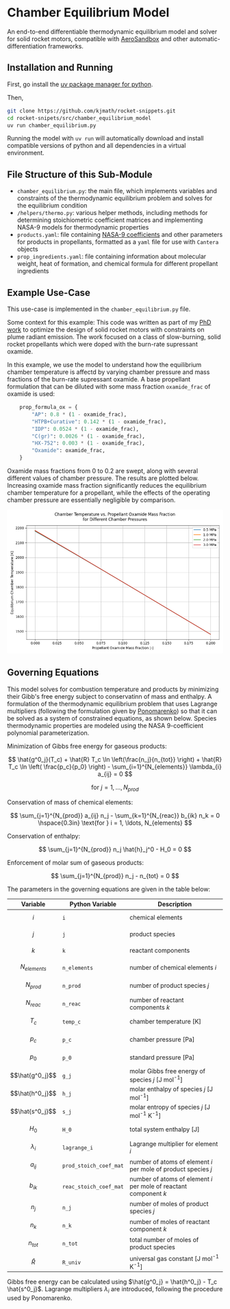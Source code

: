 # Chamber Equilibrium Model

An end-to-end differentiable thermodynamic equilibrium model and solver for solid rocket motors, compatible with [AeroSandbox](https://github.com/peterdsharpe/AeroSandbox) and other automatic-differentiation frameworks.


## Installation and Running

First, go install the [uv package manager for python](https://docs.astral.sh/uv/getting-started/installation/#installation-methods). 

Then,
```bash
git clone https://github.com/kjmath/rocket-snippets.git
cd rocket-snipets/src/chamber_equilibrium_model
uv run chamber_equilibrium.py
```
Running the model with ```uv run``` will automatically download and install compatible versions of python and all dependencies in a virtual environment. 

## File Structure of this Sub-Module
- ```chamber_equilibrium.py```: the main file, which implements variables and constraints of the thermodynamic equilibrium problem and solves for the equilibrium condition
- ```/helpers/thermo.py```: various helper methods, including methods for determining stoichiometric coefficient matrices and implementing NASA-9 models for thermodynamic properties
- ```products.yaml```: file containing [NASA-9 coefficients](https://ntrs.nasa.gov/citations/20020085330) and other parameters for products in propellants, formatted as a ```yaml``` file for use with ```Cantera``` objects
- ```prop_ingredients.yaml```: file containing information about molecular weight, heat of formation, and chemical formula for different propellant ingredients


## Example Use-Case

This use-case is implemented in the ```chamber_equilibrium.py``` file. 

Some context for this example: This code was written as part of my [PhD work](https://hdl.handle.net/1721.1/151348) to optimize the design of solid rocket motors with constraints on plume radiant emission. The work focused on a class of slow-burning, solid rocket propellants which were doped with the burn-rate supressant oxamide. 

In this example, we use the model to understand how the equilibrium chamber temperature is affectd by varying chamber pressure and mass fractions of the burn-rate supressant oxamide. A base propellant formulation that can be diluted with some mass fraction ```oxamide_frac``` of oxamide is used:
```python
    prop_formula_ox = {
        "AP": 0.8 * (1 - oxamide_frac),
        "HTPB+Curative": 0.142 * (1 - oxamide_frac),
        "IDP": 0.0524 * (1 - oxamide_frac),
        "C(gr)": 0.0026 * (1 - oxamide_frac),
        "HX-752": 0.003 * (1 - oxamide_frac),
        "Oxamide": oxamide_frac,
    }
```
Oxamide mass fractions from 0 to 0.2 are swept, along with several different values of chamber pressure. The results are plotted below. Increasing oxamide mass fraction significantly reduces the equilibrium chamber temperature for a propellant, while the effects of the operating chamber pressure are essentially negligible by comparison. 


![temp-plot](/docs/images/temp_vs_oxamide_frac.png)

## Governing Equations
This model solves for combustion temperature and products by minimizing their Gibb's free energy subject to conservatinn of mass and enthalpy. 
A formulation of the thermodynamic equilibrium problem that uses Lagrange multipliers (following the formulation given by [Ponomarenko](http://www.rocket-propulsion.info/resources/software/rpa/RPA_LiquidRocketEngineAnalysis.pdf)) so that it can be solved as a system of constrained equations, as shown below.
Species thermodynamic properties are modeled using the NASA 9-coefficient polynomial parameterization.

Minimization of Gibbs free energy for gaseous products:

$$ \hat{g^0_j}(T_c) + \hat{R} T_c \ln \left(\frac{n_j}{n_{tot}} \right) + \hat{R} T_c \ln \left( \frac{p_c}{p_0} \right) - \sum_{i=1}^{N_{elements}} \lambda_{i} a_{ij} = 0 $$

$$ \text{for } j = 1, \ldots, N_{prod} $$

Conservation of mass of chemical elements:

$$ \sum_{j=1}^{N_{prod}} a_{ij} n_j - \sum_{k=1}^{N_{reac}} b_{ik} n_k = 0 \hspace{0.3in} \text{for } i = 1, \ldots, N_{elements} $$

Conservation of enthalpy:

$$ \sum_{j=1}^{N_{prod}} n_j \hat{h}_j^0 - H_0 = 0 $$

Enforcement of molar sum of gaseous products:

$$ \sum_{j=1}^{N_{prod}} n_j - n_{tot} = 0 $$

The parameters in the governing equations are given in the table below:

| Variable        | Python Variable | Description |
| -----------     | -----------     | ----------- |
| $$i$$           | ```i``` |chemical elements       |
| $$j$$           | ```j``` | product species        |
| $$k$$           | ```k```| reactant components      |
| $$N_{elements}$$|```n_elements```|number of chemical elements $i$|
| $$N_{prod}$$    |```n_prod``` |number of product species $j$|
| $$N_{reac}$$    |```n_reac``` |number of reactant components $k$|
| $$T_c$$         |```temp_c```|chamber temperature [K] |
| $$p_c$$         |```p_c``` |chamber pressure [Pa]|
| $$p_0$$         |```p_0``` |standard pressure [Pa] |
| $$\hat{g^0_j}$$ |```g_j``` |molar Gibbs free energy of species $j$ [J mol<sup>-1</sup>]|
| $$\hat{h^0_j}$$ |```h_j``` |molar enthalpy of species $j$ [J mol<sup>-1</sup>]|
| $$\hat{s^0_j}$$ |```s_j``` |molar entropy of species $j$ [J mol<sup>-1</sup> K<sup>-1</sup>]|
| $$H_0$$         |```H_0``` |total system enthalpy [J]|
| $$\lambda_{i}$$ |```lagrange_i``` |Lagrange multiplier for element $i$ |
| $$a_{ij}$$ |```prod_stoich_coef_mat```|number of atoms of element $i$ per mole of product species $j$|
| $$b_{ik}$$ |```reac_stoich_coef_mat``` |number of atoms of element $i$ per mole of reactant component $k$|
| $$n_j$$ |```n_j``` |number of moles of product species $j$|
| $$n_k$$ |```n_k``` |number of moles of reactant component $k$|
| $$n_{tot}$$ |```n_tot``` |total number of moles of product species|
| $$\hat{R}$$ |```R_univ```|universal gas constant [J mol<sup>-1</sup> K<sup>-1</sup>]|

Gibbs free energy can be calculated using $\hat{g^0_j} = \hat{h^0_j} - T_c \hat{s^0_j}$.
Lagrange multipliers $\lambda_i$ are introduced, following the procedure used by Ponomarenko.